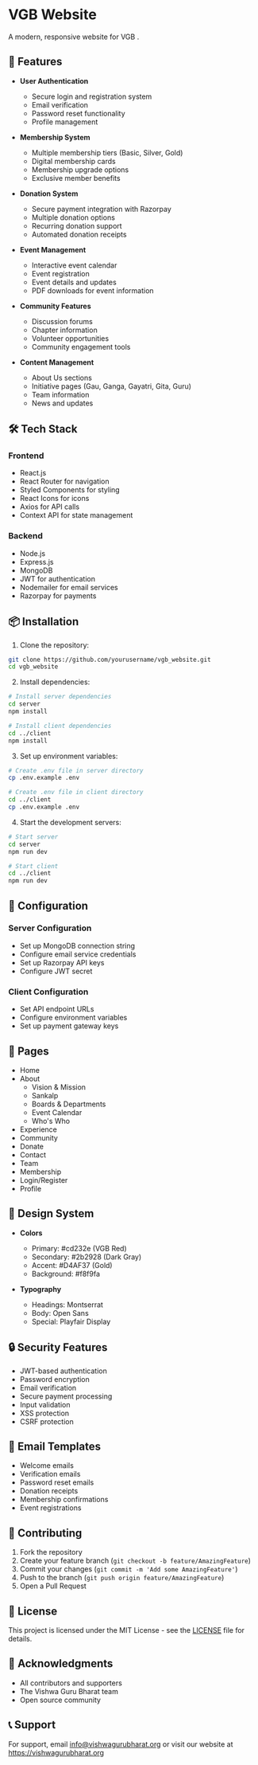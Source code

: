 # VGB Website

A modern, responsive website for VGB .

## 🌟 Features

- **User Authentication**
  - Secure login and registration system
  - Email verification
  - Password reset functionality
  - Profile management

- **Membership System**
  - Multiple membership tiers (Basic, Silver, Gold)
  - Digital membership cards
  - Membership upgrade options
  - Exclusive member benefits

- **Donation System**
  - Secure payment integration with Razorpay
  - Multiple donation options
  - Recurring donation support
  - Automated donation receipts

- **Event Management**
  - Interactive event calendar
  - Event registration
  - Event details and updates
  - PDF downloads for event information

- **Community Features**
  - Discussion forums
  - Chapter information
  - Volunteer opportunities
  - Community engagement tools

- **Content Management**
  - About Us sections
  - Initiative pages (Gau, Ganga, Gayatri, Gita, Guru)
  - Team information
  - News and updates

## 🛠️ Tech Stack

### Frontend
- React.js
- React Router for navigation
- Styled Components for styling
- React Icons for icons
- Axios for API calls
- Context API for state management

### Backend
- Node.js
- Express.js
- MongoDB
- JWT for authentication
- Nodemailer for email services
- Razorpay for payments

## 📦 Installation

1. Clone the repository:
```bash
git clone https://github.com/yourusername/vgb_website.git
cd vgb_website
```

2. Install dependencies:
```bash
# Install server dependencies
cd server
npm install

# Install client dependencies
cd ../client
npm install
```

3. Set up environment variables:
```bash
# Create .env file in server directory
cp .env.example .env

# Create .env file in client directory
cd ../client
cp .env.example .env
```

4. Start the development servers:
```bash
# Start server
cd server
npm run dev

# Start client
cd ../client
npm run dev
```

## 🔧 Configuration

### Server Configuration
- Set up MongoDB connection string
- Configure email service credentials
- Set up Razorpay API keys
- Configure JWT secret

### Client Configuration
- Set API endpoint URLs
- Configure environment variables
- Set up payment gateway keys

## 📱 Pages

- Home
- About
  - Vision & Mission
  - Sankalp
  - Boards & Departments
  - Event Calendar
  - Who's Who
- Experience
- Community
- Donate
- Contact
- Team
- Membership
- Login/Register
- Profile

## 🎨 Design System

- **Colors**
  - Primary: #cd232e (VGB Red)
  - Secondary: #2b2928 (Dark Gray)
  - Accent: #D4AF37 (Gold)
  - Background: #f8f9fa

- **Typography**
  - Headings: Montserrat
  - Body: Open Sans
  - Special: Playfair Display

## 🔒 Security Features

- JWT-based authentication
- Password encryption
- Email verification
- Secure payment processing
- Input validation
- XSS protection
- CSRF protection

## 📧 Email Templates

- Welcome emails
- Verification emails
- Password reset emails
- Donation receipts
- Membership confirmations
- Event registrations

## 🤝 Contributing

1. Fork the repository
2. Create your feature branch (`git checkout -b feature/AmazingFeature`)
3. Commit your changes (`git commit -m 'Add some AmazingFeature'`)
4. Push to the branch (`git push origin feature/AmazingFeature`)
5. Open a Pull Request

## 📄 License

This project is licensed under the MIT License - see the [LICENSE](LICENSE) file for details.

## 🙏 Acknowledgments

- All contributors and supporters
- The Vishwa Guru Bharat team
- Open source community

## 📞 Support

For support, email info@vishwagurubharat.org or visit our website at https://vishwagurubharat.org 
